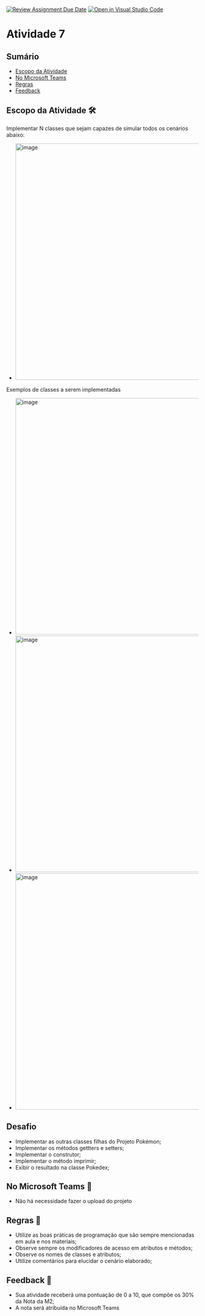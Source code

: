 [![Review Assignment Due Date](https://classroom.github.com/assets/deadline-readme-button-22041afd0340ce965d47ae6ef1cefeee28c7c493a6346c4f15d667ab976d596c.svg)](https://classroom.github.com/a/uenHObq8)
[![Open in Visual Studio Code](https://classroom.github.com/assets/open-in-vscode-2e0aaae1b6195c2367325f4f02e2d04e9abb55f0b24a779b69b11b9e10269abc.svg)](https://classroom.github.com/online_ide?assignment_repo_id=17406813&assignment_repo_type=AssignmentRepo)

# Atividade 7

## Sumário 
- [Escopo da Atividade](#escopo-da-atividade-%EF%B8%8F) 
- [No Microsoft Teams](#no-microsoft-teams--)
- [Regras](#regras-)
- [Feedback](#feedback-)

## Escopo da Atividade 🛠️
Implementar N classes que sejam capazes de simular todos os cenários abaixo: 

- <img width="620" alt="image" src="https://github.com/user-attachments/assets/e2c9f17b-f7a6-407e-85a0-bbfdb38a3d82">
Exemplos de classes a serem implementadas 

- <img width="620" alt="image" src="https://github.com/user-attachments/assets/d3b2e467-bf57-4477-b7a7-1cafdc4da3ce">
- <img width="620" alt="image" src="https://github.com/user-attachments/assets/81419ae6-8551-40c5-b5f8-0071fe8cfd96">
- <img width="620" alt="image" src="https://github.com/user-attachments/assets/2c0665a3-c664-4f67-89b3-54bef5ee65fa">



## Desafio 
- Implementar as outras classes filhas do Projeto Pokémon;
- Implementar os métodos gettters e setters;
- Implementar o construtor;
- Implementar o método imprimir;
- Exibir o resultado na classe Pokedex;


## No Microsoft Teams  👥

- Não há necessidade fazer o upload do projeto 

## Regras 📄

- Utilize as boas práticas de programação que são sempre mencionadas em aula e nos materiais; 
- Observe sempre os modificadores de acesso em atributos e métodos;
- Observe os nomes de classes e atributos;
- Utilize comentários para elucidar o cenário elaborado;

## Feedback 📨
-  Sua atividade receberá uma pontuação de 0 a 10, que compõe os 30% da Nota da M2;
-  A nota será atribuída no Microsoft Teams
